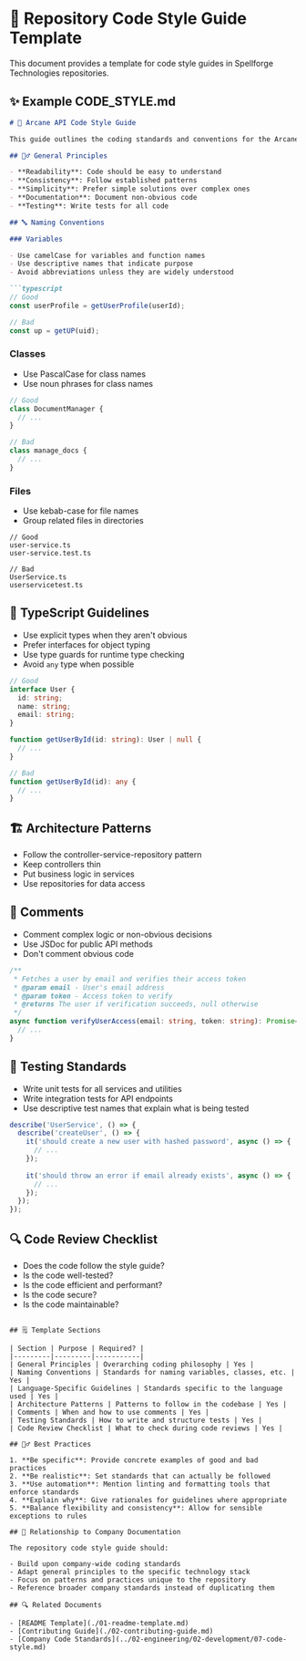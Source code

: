 # 📐 Repository Code Style Guide Template

This document provides a template for code style guides in Spellforge Technologies repositories.

## ✨ Example CODE_STYLE.md

```markdown
# 📐 Arcane API Code Style Guide

This guide outlines the coding standards and conventions for the Arcane API repository.

## 🧙‍♂️ General Principles

- **Readability**: Code should be easy to understand
- **Consistency**: Follow established patterns
- **Simplicity**: Prefer simple solutions over complex ones
- **Documentation**: Document non-obvious code
- **Testing**: Write tests for all code

## 🔤 Naming Conventions

### Variables

- Use camelCase for variables and function names
- Use descriptive names that indicate purpose
- Avoid abbreviations unless they are widely understood

```typescript
// Good
const userProfile = getUserProfile(userId);

// Bad
const up = getUP(uid);
```

### Classes

- Use PascalCase for class names
- Use noun phrases for class names

```typescript
// Good
class DocumentManager {
  // ...
}

// Bad
class manage_docs {
  // ...
}
```

### Files

- Use kebab-case for file names
- Group related files in directories

```
// Good
user-service.ts
user-service.test.ts

// Bad
UserService.ts
userservicetest.ts
```

## 🧩 TypeScript Guidelines

- Use explicit types when they aren't obvious
- Prefer interfaces for object typing
- Use type guards for runtime type checking
- Avoid `any` type when possible

```typescript
// Good
interface User {
  id: string;
  name: string;
  email: string;
}

function getUserById(id: string): User | null {
  // ...
}

// Bad
function getUserById(id): any {
  // ...
}
```

## 🏗️ Architecture Patterns

- Follow the controller-service-repository pattern
- Keep controllers thin
- Put business logic in services
- Use repositories for data access

## 📝 Comments

- Comment complex logic or non-obvious decisions
- Use JSDoc for public API methods
- Don't comment obvious code

```typescript
/**
 * Fetches a user by email and verifies their access token
 * @param email - User's email address
 * @param token - Access token to verify
 * @returns The user if verification succeeds, null otherwise
 */
async function verifyUserAccess(email: string, token: string): Promise<User | null> {
  // ...
}
```

## 🧪 Testing Standards

- Write unit tests for all services and utilities
- Write integration tests for API endpoints
- Use descriptive test names that explain what is being tested

```typescript
describe('UserService', () => {
  describe('createUser', () => {
    it('should create a new user with hashed password', async () => {
      // ...
    });
    
    it('should throw an error if email already exists', async () => {
      // ...
    });
  });
});
```

## 🔍 Code Review Checklist

- Does the code follow the style guide?
- Is the code well-tested?
- Is the code efficient and performant?
- Is the code secure?
- Is the code maintainable?
```

## 🗒️ Template Sections

| Section | Purpose | Required? |
|---------|---------|-----------|
| General Principles | Overarching coding philosophy | Yes |
| Naming Conventions | Standards for naming variables, classes, etc. | Yes |
| Language-Specific Guidelines | Standards specific to the language used | Yes |
| Architecture Patterns | Patterns to follow in the codebase | Yes |
| Comments | When and how to use comments | Yes |
| Testing Standards | How to write and structure tests | Yes |
| Code Review Checklist | What to check during code reviews | Yes |

## 🧙‍♂️ Best Practices

1. **Be specific**: Provide concrete examples of good and bad practices
2. **Be realistic**: Set standards that can actually be followed
3. **Use automation**: Mention linting and formatting tools that enforce standards
4. **Explain why**: Give rationales for guidelines where appropriate
5. **Balance flexibility and consistency**: Allow for sensible exceptions to rules

## 🔄 Relationship to Company Documentation

The repository code style guide should:

- Build upon company-wide coding standards
- Adapt general principles to the specific technology stack
- Focus on patterns and practices unique to the repository
- Reference broader company standards instead of duplicating them

## 🔍 Related Documents

- [README Template](./01-readme-template.md)
- [Contributing Guide](./02-contributing-guide.md)
- [Company Code Standards](../02-engineering/02-development/07-code-style.md)
